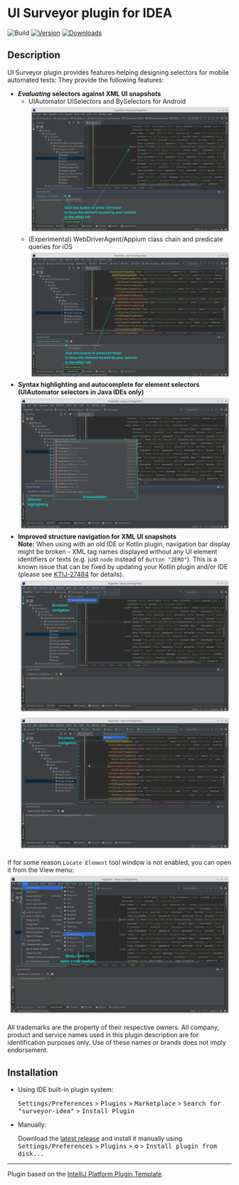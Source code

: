 # UI Surveyor plugin for IDEA

![Build](https://github.com/TarCV/surveyor-idea/workflows/Build/badge.svg)
[![Version](https://img.shields.io/jetbrains/plugin/v/21218-ui-surveyor.svg)](https://plugins.jetbrains.com/plugin/21218-ui-surveyor)
[![Downloads](https://img.shields.io/jetbrains/plugin/d/21218-ui-surveyor.svg)](https://plugins.jetbrains.com/plugin/21218-ui-surveyor)

## Description
<!-- Plugin description -->
UI Surveyor plugin provides features helping designing selectors for mobile automated tests:
They provide the following features:
* **_Evaluating_ selectors against XML UI snapshots** <br />
  * UIAutomator UISelectors and BySelectors for Android
    ![Search by UISelector](https://github.com/TarCV/surveyor-idea/raw/main/docs/Search.png)
  * (Experimental) WebDriverAgent/Appium class chain and predicate queries for iOS
    ![Search by class chain](https://github.com/TarCV/surveyor-idea/raw/main/docs/SearchPredicate.png)
* **Syntax highlighting and autocomplete for element selectors (UIAutomator selectors in Java IDEs only)** <br />
![Autocomplete & Highlighting](https://github.com/TarCV/surveyor-idea/raw/main/docs/Autocomplete.png)
* **Improved structure navigation for XML UI snapshots** <br />
  **Note:** When using with an old IDE or Kotlin plugin, navigation bar display might be broken - XML tag names
  displayed without any UI element identifiers or texts (e.g. just `node` instead of `Button "ZERO"`). This is a known
  issue that can be fixed by updating your Kotlin plugin and/or IDE (please see [KTIJ-27484](https://youtrack.jetbrains.com/issue/KTIJ-27484/) for details).<br />
  ![Structure navigation](https://github.com/TarCV/surveyor-idea/raw/main/docs/StructureNavigation.png)
  ![Structure navigation](https://github.com/TarCV/surveyor-idea/raw/main/docs/StructurePredicate.png)

If for some reason `Locate Element` tool window is not enabled, you can open it from the View menu: <br />
![View &gt; Tool windows &gt; Locate Element](https://github.com/TarCV/surveyor-idea/raw/main/docs/MenuLocation.png)

All trademarks are the property of their respective owners. All company, product and service names
used in this plugin description are for identification purposes only. Use of these names or brands does not imply endorsement.
<!-- Plugin description end -->

## Installation

- Using IDE built-in plugin system:
  
  <kbd>Settings/Preferences</kbd> > <kbd>Plugins</kbd> > <kbd>Marketplace</kbd> > <kbd>Search for "surveyor-idea"</kbd> >
  <kbd>Install Plugin</kbd>
  
- Manually:

  Download the [latest release](https://github.com/TarCV/surveyor-idea/releases/latest) and install it manually using
  <kbd>Settings/Preferences</kbd> > <kbd>Plugins</kbd> > <kbd>⚙️</kbd> > <kbd>Install plugin from disk...</kbd>


---
Plugin based on the [IntelliJ Platform Plugin Template][template].

[template]: https://github.com/JetBrains/intellij-platform-plugin-template

